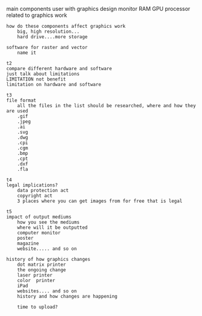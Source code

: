 main components user with graphics design
	monitor
	RAM
	GPU
	processor
	related to graphics work

	how do these components affect graphics work
		big, high resolution...
		hard drive....more storage

	software for raster and vector
		name it

	t2
	compare different hardware and software
	just talk about limitations
	LIMITATION not benefit
	limitation on hardware and software

	t3
	file format
		all the files in the list should be researched, where and how they are used
		.gif
		.jpeg
		.ai
		.svg
		.dwg
		.cpi
		.cgm
		.bmp
		.cpt
		.dxf
		.fla

	t4
	legal implications?
		data protection act
		copyright act
		3 places where you can get images from for free that is legal

	t5
	impact of output mediums
		how you see the mediums
		where will it be outputted
		computer monitor
		poster
		magazine
		website..... and so on

	history of how graphics changes
		dot matrix printer
		the ongoing change
		laser printer
		color  printer
		iPad
		websites.... and so on
		history and how changes are happening

		time to upload?
